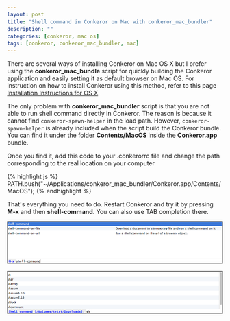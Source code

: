 ```yaml
---
layout: post
title: "Shell command in Conkeror on Mac with conkeror_mac_bundler"
description: ""
categories: [conkeror, mac os]
tags: [conkeror, conkeror_mac_bundler, mac]
---
```



There are several ways of installing Conkeror on Mac OS X but I prefer using the
**conkeror_mac_bundle** script for quickly building the Conkeror application and
easily setting it as default browser on Mac OS. For instruction on how to
install Conkeror using this method, refer to this page
[Installation Instructions for OS X](http://conkeror.org/InstallationOSX).

The only problem with **conkeror_mac_bundler** script is that you are not able
to run shell command directly in Conkeror. The reason is because it cannot find
`conkeror-spawn-helper` in the load path. However, `conkeror-spawn-helper` is
already included when the script build the Conkeror bundle. You can find it
under the folder **Contents/MacOS** inside the **Conkeror.app** bundle.

Once you find it, add this code to your .conkerorrc file and change the path
corresponding to the real location on your computer

{% highlight js %}
PATH.push("~/Applications/conkeror_mac_bundler/Conkeror.app/Contents/MacOS");
{% endhighlight %}

That's everything you need to do. Restart Conkeror and try it by pressing
**M-x** and then **shell-command**. You can also use TAB completion there.

![Alt Text](/files/2013-12-29-shell-command-in-conkeror-on-mac-with-conkeror_mac_bundler/sc1.png)

![Alt Text](/files/2013-12-29-shell-command-in-conkeror-on-mac-with-conkeror_mac_bundler/sc2.png)

<!-- more -->

